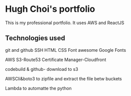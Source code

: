 # Hugh Choi's portfolio

This is my professional portfolio. It uses AWS and ReactJS

## Technologies used

git and github
SSH
HTML
CSS
Font awesome
Google Fonts

AWS
S3-Route53
Certificate Manager-Cloudfront

codebuild & github- download to s3

AWSCli&boto3 to zipfile and extract the file betw buckets

Lambda to automatte the python 
